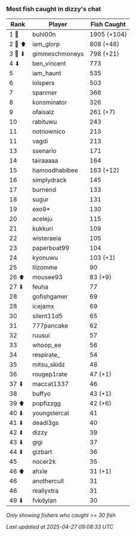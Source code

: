 ### Most fish caught in dizzy's chat
| Rank | Player | Fish Caught |
|------|--------|-----------|
| 1 🥇  | buhl00n  | 1905 (+104) |
| 2 🥈 ⬆ | iam_glorp  | 808 (+48) |
| 3 🥉 ⬇ | gimmeschmoneys  | 798 (+21) |
| 4 ⬇ | ben_vincent  | 773 |
| 5  | iam_haunt  | 535 |
| 6  | lolspers  | 503 |
| 7  | spanmer  | 366 |
| 8  | konsminator  | 326 |
| 9  | ofaisalz  | 261 (+7) |
| 10  | rabituwu  | 243 |
| 11  | notnownico  | 213 |
| 11  | vagdi  | 213 |
| 13  | ssenario  | 171 |
| 14  | tairaaaaa  | 164 |
| 15  | hamoodhabibee  | 163 (+12) |
| 16  | simplydrack  | 145 |
| 17  | burnend  | 133 |
| 18  | sugur  | 131 |
| 19  | exo9*  | 130 |
| 20  | aceleju  | 115 |
| 21  | kukkuri  | 109 |
| 22  | wisteraeia  | 105 |
| 23  | paperboat99  | 104 |
| 24  | kyonuwu  | 103 (+1) |
| 25  | lilzomme  | 90 |
| 26 ⬆ | mousee93  | 83 (+9) |
| 27 ⬇ | feuha  | 77 |
| 28  | gofishgamer  | 69 |
| 28  | icejamx  | 69 |
| 30  | silent11d5  | 65 |
| 31  | 777pancake  | 62 |
| 32  | ruusui  | 57 |
| 33  | whoop_ee  | 56 |
| 34  | respirate_  | 54 |
| 35  | mitsu_skidz  | 48 |
| 36  | rougep1rate  | 47 (+1) |
| 37 ⬇ | maccat1337  | 46 |
| 38  | buffyo  | 43 (+1) |
| 39 ⬆ | popfizzgg  | 42 (+6) |
| 40 ⬇ | youngstercal  | 41 |
| 41 ⬇ | deadl3gs  | 40 |
| 42 ⬇ | dizzy  | 39 |
| 43 ⬇ | gigi  | 37 |
| 44 ⬇ | gizbart  | 36 |
| 45  | nocer2k  | 35 |
| 46 ⬆ | ahxle  | 31 (+1) |
| 46  | anothercull  | 31 |
| 46  | reallyxtra  | 31 |
| 49 ⬇ | fvkdylan  | 30 |

_Only showing fishers who caught >= 30 fish_

_Last updated at 2025-04-27 09:08:33 UTC_